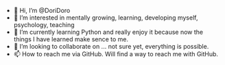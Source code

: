 - 👋 Hi, I’m @DoriDoro
- 👀 I’m interested in mentally growing, learning, developing myself, psychology, teaching
- 🌱 I’m currently learning Python and really enjoy it because now the things I have learned make sence to me.
- 💞️ I’m looking to collaborate on ... not sure yet, everything is possible.
- 📫 How to reach me via GitHub. Will find a way to reach me with GitHub.

<!---
DoriDoro/DoriDoro is a ✨ special ✨ repository because its `README.md` (this file) appears on your GitHub profile.
You can click the Preview link to take a look at your changes.
--->
